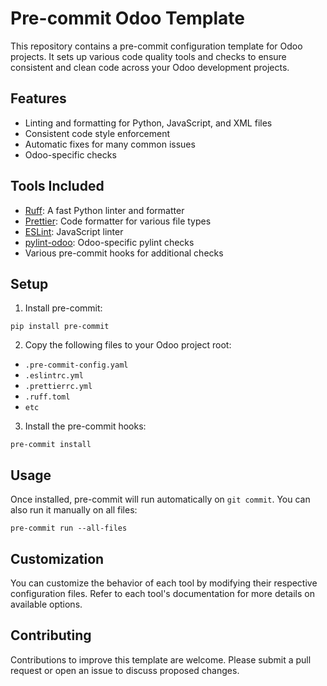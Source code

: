 # Pre-commit Odoo Template

This repository contains a pre-commit configuration template for Odoo projects. It sets up various code quality tools and checks to ensure consistent and clean code across your Odoo development projects.

## Features

- Linting and formatting for Python, JavaScript, and XML files
- Consistent code style enforcement
- Automatic fixes for many common issues
- Odoo-specific checks

## Tools Included

- [Ruff](https://github.com/astral-sh/ruff): A fast Python linter and formatter
- [Prettier](https://prettier.io/): Code formatter for various file types
- [ESLint](https://eslint.org/): JavaScript linter
- [pylint-odoo](https://github.com/OCA/pylint-odoo): Odoo-specific pylint checks
- Various pre-commit hooks for additional checks

## Setup

1. Install pre-commit:
```shell
pip install pre-commit
```

2. Copy the following files to your Odoo project root:
- `.pre-commit-config.yaml`
- `.eslintrc.yml`
- `.prettierrc.yml`
- `.ruff.toml`
- `etc`

3. Install the pre-commit hooks:
```shell
pre-commit install
```

## Usage

Once installed, pre-commit will run automatically on `git commit`. You can also run it manually on all files:
```shell
pre-commit run --all-files
```

## Customization

You can customize the behavior of each tool by modifying their respective configuration files. Refer to each tool's documentation for more details on available options.

## Contributing

Contributions to improve this template are welcome. Please submit a pull request or open an issue to discuss proposed changes.
